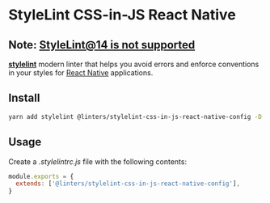 # StyleLint CSS-in-JS React Native

## **Note**: [StyleLint@14 is not supported](https://github.com/styled-components/styled-components/issues/3607)

[**stylelint**](https://github.com/stylelint/stylelint) modern linter that helps you avoid errors and enforce conventions in your styles for [React Native](https://github.com/facebook/react-native) applications.

## Install

```sh
yarn add stylelint @linters/stylelint-css-in-js-react-native-config -D
```

## Usage

Create a _.stylelintrc.js_ file with the following contents:

```js
module.exports = {
  extends: ['@linters/stylelint-css-in-js-react-native-config'],
}
```

